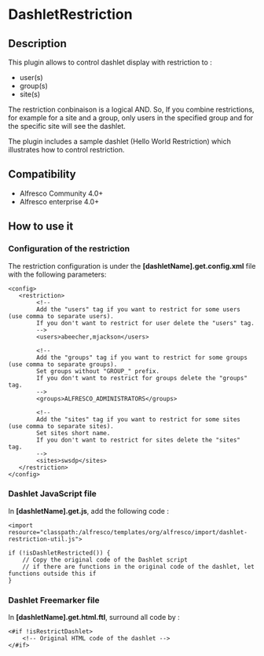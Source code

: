 # DashletRestriction

## Description
This plugin allows to control dashlet display with restriction to :
- user(s)
- group(s)
- site(s)

The restriction conbinaison is a logical AND. So, If you combine restrictions, for example for a site and a group, only users in the specified group and for the specific site will see the dashlet.

The plugin includes a sample dashlet (Hello World Restriction) which illustrates how to control restriction.

## Compatibility
* Alfresco Community 4.0+
* Alfresco enterprise 4.0+

## How to use it
### Configuration of the restriction
The restriction configuration is under the **[dashletName].get.config.xml** file with the following parameters:
```
<config>
   <restriction>
   		<!-- 
   		Add the "users" tag if you want to restrict for some users (use comma to separate users). 
   		If you don't want to restrict for user delete the "users" tag.
   		-->
		<users>abeecher,mjackson</users>
		
		<!-- 
   		Add the "groups" tag if you want to restrict for some groups (use comma to separate groups).
   		Set groups without "GROUP_" prefix.
   		If you don't want to restrict for groups delete the "groups" tag.
   		-->
		<groups>ALFRESCO_ADMINISTRATORS</groups>
		
		<!-- 
   		Add the "sites" tag if you want to restrict for some sites (use comma to separate sites).
   		Set sites short name.
   		If you don't want to restrict for sites delete the "sites" tag.
   		-->
		<sites>swsdp</sites>
   </restriction>
</config>
```

### Dashlet JavaScript file
In **[dashletName].get.js**, add the following code :
```
<import resource="classpath:/alfresco/templates/org/alfresco/import/dashlet-restriction-util.js">

if (!isDashletRestricted()) {
	// Copy the original code of the Dashlet script
	// if there are functions in the original code of the dashlet, let functions outside this if
}
```

### Dashlet Freemarker file
In **[dashletName].get.html.ftl**, surround all code by :
```
<#if !isRestrictDashlet>
	<!-- Original HTML code of the dashlet -->
</#if>
```